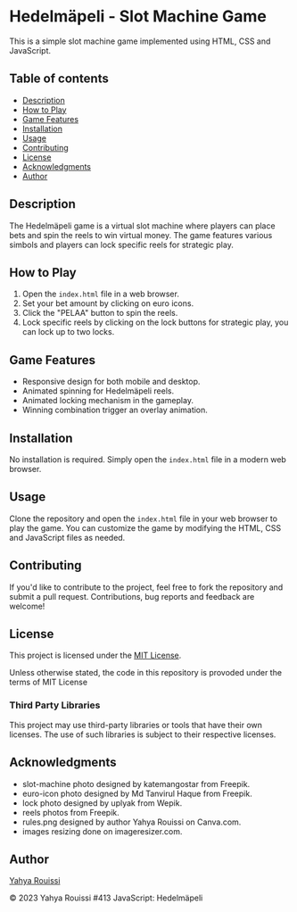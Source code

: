 # Hedelmäpeli - Slot Machine Game

This is a simple slot machine game implemented using HTML, CSS and JavaScript.

## Table of contents

- [Description](#description)
- [How to Play](#how-to-play)
- [Game Features](#game-features)
- [Installation](#installation)
- [Usage](#usage)
- [Contributing](#contributing)
- [License](#license)
- [Acknowledgments](#acknowledgments)
- [Author](#author)

## Description

The Hedelmäpeli game is a virtual slot machine where players can place bets and spin the reels to win virtual money. The game features various simbols and players can lock specific reels for strategic play.

## How to Play

1. Open the `index.html` file in a web browser.
2. Set your bet amount by clicking on euro icons.
3. Click the "PELAA" button to spin the reels.
4. Lock specific reels by clicking on the lock buttons for strategic play, you can lock up to two locks.

## Game Features

- Responsive design for both mobile and desktop.
- Animated spinning for Hedelmäpeli reels.
- Animated locking mechanism in the gameplay.
- Winning combination trigger an overlay animation.

## Installation

No installation is required. Simply open the `index.html` file in a modern web browser.

## Usage

Clone the repository and open the `index.html` file in your web browser to play the game. You can customize the game by modifying the HTML, CSS and JavaScript files as needed.

## Contributing

If you'd like to contribute to the project, feel free to fork the repository and submit a pull request. Contributions, bug reports and feedback are welcome!

## License

This project is licensed under the [MIT License](LICENSE).

Unless otherwise stated, the code in this repository is provoded under the terms of MIT License

### Third Party Libraries

This project may use third-party libraries or tools that have their own licenses. The use of such libraries is subject to their respective licenses.

## Acknowledgments

- slot-machine photo designed by katemangostar from Freepik.
- euro-icon photo designed by Md Tanvirul Haque from Freepik.
- lock photo designed by uplyak from Wepik.
- reels photos from Freepik.
- rules.png designed by author Yahya Rouissi on Canva.com.
- images resizing done on imageresizer.com.

## Author

[Yahya Rouissi](https://github.com/Yaro101)

&copy; 2023 Yahya Rouissi #413 JavaScript: Hedelmäpeli
